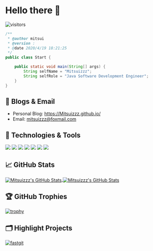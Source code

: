 # Hello there 👋
![visitors](https://visitor-badge.laobi.icu/badge?page_id=Mitsuizzz.Mitsuizzz)

```java
/**
 * @author mitsui
 * @version :
 * @date 2020/4/19 18:21:25
 */
public class Start {

    public static void main(String[] args) {
        String selfName = "Mitsuizzz";
        String selfRole = "Java Software Development Engineer";
    }
}
```


## 📝 Blogs & Email

- Personal Blog: https://Mitsuizzz.github.io/
- Email: mitsuizzz@foxmail.com

## 🔧 Technologies & Tools

![](https://img.shields.io/badge/Code-Java-informational?style=flat&logo=java&logoColor=white&color=6aa6f8)
![](https://img.shields.io/badge/Tools-mysql-informational?style=flat&logo=mysql&logoColor=white&color=6aa6f8)
![](https://img.shields.io/badge/OS-Linux-informational?style=flat&logo=linux&logoColor=white&color=6aa6f8)
![](https://img.shields.io/badge/Shell-Bash-informational?style=flat&logo=gnu-bash&logoColor=white&color=6aa6f8)
![](https://img.shields.io/badge/Tools-PostgreSQL-informational?style=flat&logo=postgresql&logoColor=white&color=6aa6f8)
![](https://img.shields.io/badge/Tools-Docker-informational?style=flat&logo=docker&logoColor=white&color=6aa6f8)
![](https://img.shields.io/badge/Tools-Kubernetes-informational?style=flat&logo=kubernetes&logoColor=white&color=6aa6f8)

## &#x1f4c8; GitHub Stats

<a href="https://github.com/Mitsuizzz">
  <img align="center" src="https://github-readme-stats.vercel.app/api/top-langs/?username=Mitsuizzz" alt="Mitsuizzz's GitHub Stats" />
</a>

<a href="https://github.com/Mitsuizzz">
  <img align="center" src="https://github-readme-stats.vercel.app/api?username=Mitsuizzz&show_icons=true&icon_color=805AD5&line_height=27&count_private=true&include_all_commits=true&text_color=718096&bg_color=ffffff&hide_title=true&hide_border=true&hide=contribs,issues" alt="Mitsuizzz's GitHub Stats" />
</a>

## 🏆 GitHub Trophies

[![trophy](https://github-profile-trophy.vercel.app/?username=Mitsuizzz&theme=flat&title=Stars,Followers,Commit,MultiLanguage&margin-w=5&row=1&column=4)](https://github.com/ryo-ma/github-profile-trophy)

## 🗂️ Highlight Projects

<a href="https://github.com/Mitsuizzz/fastgit">
  <img align="center" src="https://github-readme-stats.vercel.app/api/pin/?username=Mitsuizzz&repo=fastgit&show_icons=true&line_height=27" alt="fastgit" />
</a>



